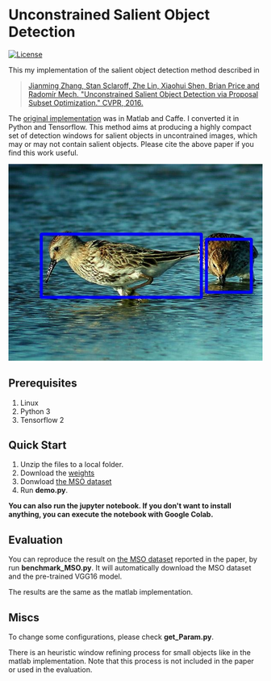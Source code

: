 # Unconstrained Salient Object Detection

[![License](https://img.shields.io/packagist/l/doctrine/orm.svg)](LICENSE)

This my implementation of the salient object detection method described in

> [Jianming Zhang, Stan Sclaroff, Zhe Lin, Xiaohui Shen, Brian Price and Radomír Mech. "Unconstrained Salient Object Detection via Proposal Subset Optimization." CVPR, 2016.](http://cs-people.bu.edu/jmzhang/sod.html)

The [original implementation](https://github.com/jimmie33/SOD) was in Matlab and Caffe. I converted it in Python and Tensorflow.
This method aims at producing a highly compact set of detection windows for salient objects in uncontrained images, which may or may not contain salient objects. Please cite the above paper if you find this work useful.

![Alt text](results/birds.jpg?raw=true "A prediction from SOD")

## Prerequisites
1. Linux
2. Python 3 
3. Tensorflow 2

## Quick Start
1. Unzip the files to a local folder.
2. Download the [weights](https://drive.google.com/open?id=1YJ82f34inEwJXGQtZYRtgw1Sxd7KVsSi)
3. Donwload [the MSO dataset](http://cs-people.bu.edu/jmzhang/sos.html)
4. Run **demo.py**.

**You can also run the jupyter notebook. If you don't want to install anything, you can execute the notebook with Google Colab.**
 
## Evaluation
You can reproduce the result on [the MSO dataset](http://cs-people.bu.edu/jmzhang/sos.html) reported in the paper, by run **benchmark_MSO.py**. It will automatically download the MSO dataset and the pre-trained VGG16 model.

The results are the same as the matlab implementation.

## Miscs
To change some configurations, please check **get_Param.py**.

There is an heuristic window refining process for small objects like in the matlab implementation. 
Note that this process is not included in the paper or used in the evaluation.

